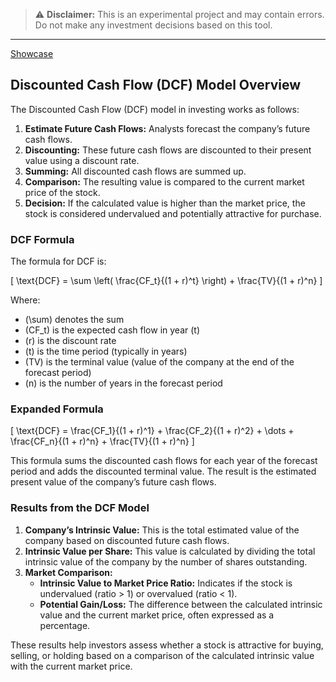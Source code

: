 > ⚠️ **Disclaimer:** This is an experimental project and may contain errors. Do not make any investment decisions based on this tool.

---


[Showcase](https://sweet-sherbet-d14fc7.netlify.app)


## Discounted Cash Flow (DCF) Model Overview

The Discounted Cash Flow (DCF) model in investing works as follows:

1. **Estimate Future Cash Flows:** Analysts forecast the company’s future cash flows.
2. **Discounting:** These future cash flows are discounted to their present value using a discount rate.
3. **Summing:** All discounted cash flows are summed up.
4. **Comparison:** The resulting value is compared to the current market price of the stock.
5. **Decision:** If the calculated value is higher than the market price, the stock is considered undervalued and potentially attractive for purchase.

### DCF Formula

The formula for DCF is:

\[
\text{DCF} = \sum \left( \frac{CF_t}{(1 + r)^t} \right) + \frac{TV}{(1 + r)^n}
\]

Where:
- \(\sum\) denotes the sum
- \(CF_t\) is the expected cash flow in year \(t\)
- \(r\) is the discount rate
- \(t\) is the time period (typically in years)
- \(TV\) is the terminal value (value of the company at the end of the forecast period)
- \(n\) is the number of years in the forecast period

### Expanded Formula

\[
\text{DCF} = \frac{CF_1}{(1 + r)^1} + \frac{CF_2}{(1 + r)^2} + \dots + \frac{CF_n}{(1 + r)^n} + \frac{TV}{(1 + r)^n}
\]

This formula sums the discounted cash flows for each year of the forecast period and adds the discounted terminal value. The result is the estimated present value of the company’s future cash flows.

### Results from the DCF Model

1. **Company’s Intrinsic Value:** This is the total estimated value of the company based on discounted future cash flows.
2. **Intrinsic Value per Share:** This value is calculated by dividing the total intrinsic value of the company by the number of shares outstanding.
3. **Market Comparison:**
   - **Intrinsic Value to Market Price Ratio:** Indicates if the stock is undervalued (ratio > 1) or overvalued (ratio < 1).
   - **Potential Gain/Loss:** The difference between the calculated intrinsic value and the current market price, often expressed as a percentage.

These results help investors assess whether a stock is attractive for buying, selling, or holding based on a comparison of the calculated intrinsic value with the current market price.
